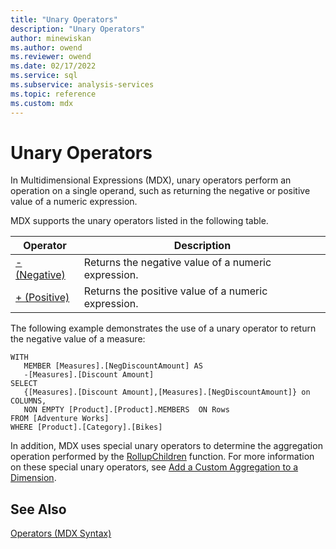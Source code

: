 ```yaml
---
title: "Unary Operators"
description: "Unary Operators"
author: minewiskan
ms.author: owend
ms.reviewer: owend
ms.date: 02/17/2022
ms.service: sql
ms.subservice: analysis-services
ms.topic: reference
ms.custom: mdx
---
```

# Unary Operators


  In Multidimensional Expressions (MDX), unary operators perform an operation on a single operand, such as returning the negative or positive value of a numeric expression.  
  
 MDX supports the unary operators listed in the following table.  
  
|Operator|Description|  
|--------------|-----------------|  
|[- (Negative)](../mdx/negative-mdx.md)|Returns the negative value of a numeric expression.|  
|[+ (Positive)](../mdx/positive-mdx.md)|Returns the positive value of a numeric expression.|  
  
 The following example demonstrates the use of a unary operator to return the negative value of a measure:  
  
```  
WITH   
   MEMBER [Measures].[NegDiscountAmount] AS  
   -[Measures].[Discount Amount]  
SELECT   
   {[Measures].[Discount Amount],[Measures].[NegDiscountAmount]} on COLUMNS,  
   NON EMPTY [Product].[Product].MEMBERS  ON Rows  
FROM [Adventure Works]  
WHERE [Product].[Category].[Bikes]  
```  
  
 In addition, MDX uses special unary operators to determine the aggregation operation performed by the [RollupChildren](../mdx/rollupchildren-mdx.md) function. For more information on these special unary operators, see [Add a Custom Aggregation to a Dimension](/analysis-services/multidimensional-models/bi-wizard-add-a-custom-aggregation-to-a-dimension).  
  
## See Also  
 [Operators &#40;MDX Syntax&#41;](../mdx/operators-mdx-syntax.md)  
  

